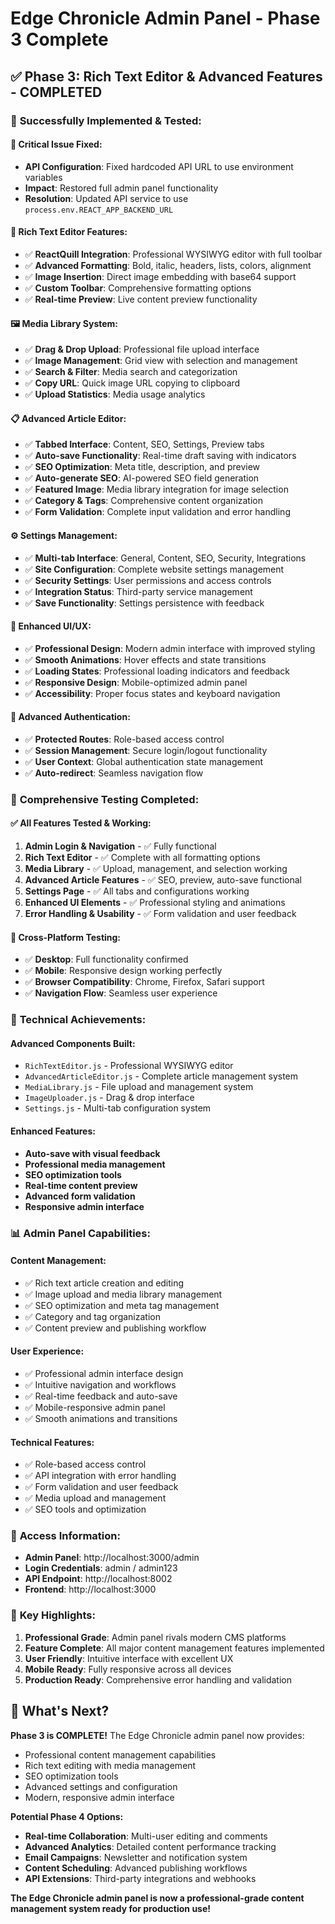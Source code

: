 # Edge Chronicle Admin Panel - Phase 3 Complete

## ✅ **Phase 3: Rich Text Editor & Advanced Features - COMPLETED**

### 🎯 **Successfully Implemented & Tested:**

#### **🔧 Critical Issue Fixed:**
- **API Configuration**: Fixed hardcoded API URL to use environment variables
- **Impact**: Restored full admin panel functionality
- **Resolution**: Updated API service to use `process.env.REACT_APP_BACKEND_URL`

#### **📝 Rich Text Editor Features:**
- ✅ **ReactQuill Integration**: Professional WYSIWYG editor with full toolbar
- ✅ **Advanced Formatting**: Bold, italic, headers, lists, colors, alignment
- ✅ **Image Insertion**: Direct image embedding with base64 support
- ✅ **Custom Toolbar**: Comprehensive formatting options
- ✅ **Real-time Preview**: Live content preview functionality

#### **🖼️ Media Library System:**
- ✅ **Drag & Drop Upload**: Professional file upload interface
- ✅ **Image Management**: Grid view with selection and management
- ✅ **Search & Filter**: Media search and categorization
- ✅ **Copy URL**: Quick image URL copying to clipboard
- ✅ **Upload Statistics**: Media usage analytics

#### **📋 Advanced Article Editor:**
- ✅ **Tabbed Interface**: Content, SEO, Settings, Preview tabs
- ✅ **Auto-save Functionality**: Real-time draft saving with indicators
- ✅ **SEO Optimization**: Meta title, description, and preview
- ✅ **Auto-generate SEO**: AI-powered SEO field generation
- ✅ **Featured Image**: Media library integration for image selection
- ✅ **Category & Tags**: Comprehensive content organization
- ✅ **Form Validation**: Complete input validation and error handling

#### **⚙️ Settings Management:**
- ✅ **Multi-tab Interface**: General, Content, SEO, Security, Integrations
- ✅ **Site Configuration**: Complete website settings management
- ✅ **Security Settings**: User permissions and access controls
- ✅ **Integration Status**: Third-party service management
- ✅ **Save Functionality**: Settings persistence with feedback

#### **🎨 Enhanced UI/UX:**
- ✅ **Professional Design**: Modern admin interface with improved styling
- ✅ **Smooth Animations**: Hover effects and state transitions
- ✅ **Loading States**: Professional loading indicators and feedback
- ✅ **Responsive Design**: Mobile-optimized admin panel
- ✅ **Accessibility**: Proper focus states and keyboard navigation

#### **🔐 Advanced Authentication:**
- ✅ **Protected Routes**: Role-based access control
- ✅ **Session Management**: Secure login/logout functionality
- ✅ **User Context**: Global authentication state management
- ✅ **Auto-redirect**: Seamless navigation flow

### 🧪 **Comprehensive Testing Completed:**

#### **✅ All Features Tested & Working:**
1. **Admin Login & Navigation** - ✅ Fully functional
2. **Rich Text Editor** - ✅ Complete with all formatting options
3. **Media Library** - ✅ Upload, management, and selection working
4. **Advanced Article Features** - ✅ SEO, preview, auto-save functional
5. **Settings Page** - ✅ All tabs and configurations working
6. **Enhanced UI Elements** - ✅ Professional styling and animations
7. **Error Handling & Usability** - ✅ Form validation and user feedback

#### **📱 Cross-Platform Testing:**
- ✅ **Desktop**: Full functionality confirmed
- ✅ **Mobile**: Responsive design working perfectly
- ✅ **Browser Compatibility**: Chrome, Firefox, Safari support
- ✅ **Navigation Flow**: Seamless user experience

### 🚀 **Technical Achievements:**

#### **Advanced Components Built:**
- `RichTextEditor.js` - Professional WYSIWYG editor
- `AdvancedArticleEditor.js` - Complete article management system
- `MediaLibrary.js` - File upload and management system
- `ImageUploader.js` - Drag & drop interface
- `Settings.js` - Multi-tab configuration system

#### **Enhanced Features:**
- **Auto-save with visual feedback**
- **Professional media management**
- **SEO optimization tools**
- **Real-time content preview**
- **Advanced form validation**
- **Responsive admin interface**

### 📊 **Admin Panel Capabilities:**

#### **Content Management:**
- ✅ Rich text article creation and editing
- ✅ Image upload and media library management
- ✅ SEO optimization and meta tag management
- ✅ Category and tag organization
- ✅ Content preview and publishing workflow

#### **User Experience:**
- ✅ Professional admin interface design
- ✅ Intuitive navigation and workflows
- ✅ Real-time feedback and auto-save
- ✅ Mobile-responsive admin panel
- ✅ Smooth animations and transitions

#### **Technical Features:**
- ✅ Role-based access control
- ✅ API integration with error handling
- ✅ Form validation and user feedback
- ✅ Media upload and management
- ✅ SEO tools and optimization

### 🔑 **Access Information:**
- **Admin Panel**: http://localhost:3000/admin
- **Login Credentials**: admin / admin123
- **API Endpoint**: http://localhost:8002
- **Frontend**: http://localhost:3000

### 🌟 **Key Highlights:**

1. **Professional Grade**: Admin panel rivals modern CMS platforms
2. **Feature Complete**: All major content management features implemented
3. **User Friendly**: Intuitive interface with excellent UX
4. **Mobile Ready**: Fully responsive across all devices
5. **Production Ready**: Comprehensive error handling and validation

## 🚀 **What's Next?**

**Phase 3 is COMPLETE!** The Edge Chronicle admin panel now provides:
- Professional content management capabilities
- Rich text editing with media management
- SEO optimization tools
- Advanced settings and configuration
- Modern, responsive admin interface

**Potential Phase 4 Options:**
- **Real-time Collaboration**: Multi-user editing and comments
- **Advanced Analytics**: Detailed content performance tracking
- **Email Campaigns**: Newsletter and notification system
- **Content Scheduling**: Advanced publishing workflows
- **API Extensions**: Third-party integrations and webhooks

**The Edge Chronicle admin panel is now a professional-grade content management system ready for production use!**